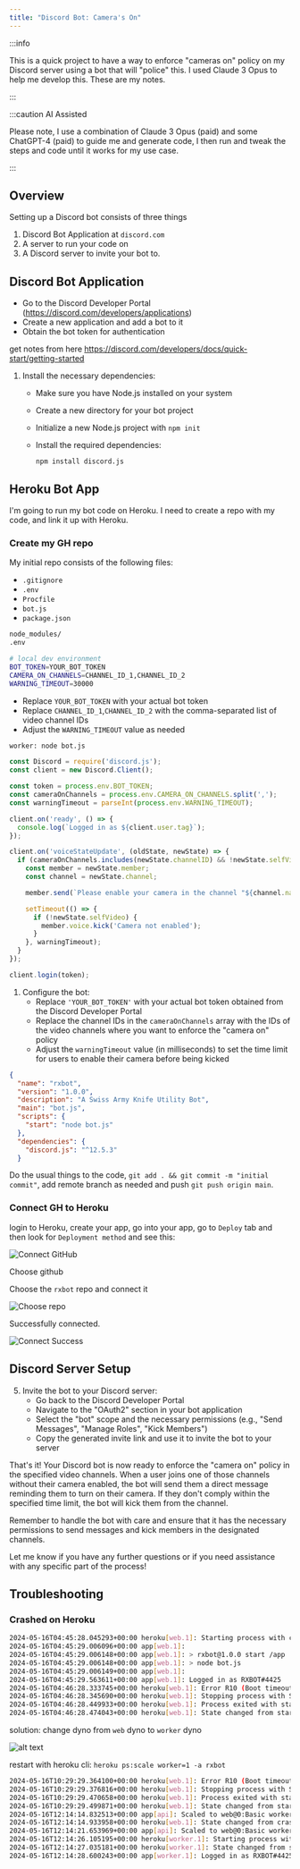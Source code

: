 ```yaml
---
title: "Discord Bot: Camera's On"
---
```


:::info

This is a quick project to have a way to enforce "cameras on" policy on my Discord server using a bot that will "police" this. I used Claude 3 Opus to help me develop this. These are my notes.

:::

:::caution AI Assisted

Please note, I use a combination of Claude 3 Opus (paid) and some ChatGPT-4 (paid) to guide me and generate code, I then run and tweak the steps and code until it works for my use case.

:::

## Overview

Setting up a Discord bot consists of three things

1. Discord Bot Application at `discord.com`
2. A server to run your code on
3. A Discord server to invite your bot to.

## Discord Bot Application

- Go to the Discord Developer Portal (<https://discord.com/developers/applications>)
- Create a new application and add a bot to it
- Obtain the bot token for authentication

get notes from here https://discord.com/developers/docs/quick-start/getting-started 

1. Install the necessary dependencies:
   - Make sure you have Node.js installed on your system
   - Create a new directory for your bot project
   - Initialize a new Node.js project with `npm init`
   - Install the required dependencies:

     ```
     npm install discord.js
     ```

## Heroku Bot App

I'm going to run my bot code on Heroku. I need to create a repo with my code, and link it up with Heroku.

### Create my GH repo

My initial repo consists of the following files:

- `.gitignore`
- `.env`
- `Procfile`
- `bot.js`
- `package.json`

```bash title=.gitignore
node_modules/
.env
```

```bash title=.env
# local dev environment
BOT_TOKEN=YOUR_BOT_TOKEN
CAMERA_ON_CHANNELS=CHANNEL_ID_1,CHANNEL_ID_2
WARNING_TIMEOUT=30000
```

- Replace `YOUR_BOT_TOKEN` with your actual bot token
- Replace `CHANNEL_ID_1`,`CHANNEL_ID_2` with the comma-separated list of video channel IDs
- Adjust the `WARNING_TIMEOUT` value as needed

```bash title=Profile
worker: node bot.js
```

```javascript title=bot.js
const Discord = require('discord.js');
const client = new Discord.Client();

const token = process.env.BOT_TOKEN;
const cameraOnChannels = process.env.CAMERA_ON_CHANNELS.split(',');
const warningTimeout = parseInt(process.env.WARNING_TIMEOUT);

client.on('ready', () => {
  console.log(`Logged in as ${client.user.tag}`);
});

client.on('voiceStateUpdate', (oldState, newState) => {
  if (cameraOnChannels.includes(newState.channelID) && !newState.selfVideo) {
    const member = newState.member;
    const channel = newState.channel;

    member.send(`Please enable your camera in the channel "${channel.name}".`);

    setTimeout(() => {
      if (!newState.selfVideo) {
        member.voice.kick('Camera not enabled');
      }
    }, warningTimeout);
  }
});

client.login(token);
```

1. Configure the bot:
   - Replace `'YOUR_BOT_TOKEN'` with your actual bot token obtained from the Discord Developer Portal
   - Replace the channel IDs in the `cameraOnChannels` array with the IDs of the video channels where you want to enforce the "camera on" policy
   - Adjust the `warningTimeout` value (in milliseconds) to set the time limit for users to enable their camera before being kicked

```json title=package.json
{
  "name": "rxbot",
  "version": "1.0.0",
  "description": "A Swiss Army Knife Utility Bot",
  "main": "bot.js",
  "scripts": {
    "start": "node bot.js"
  },
  "dependencies": {
    "discord.js": "^12.5.3"
  }
```

Do the usual things to the code, `git add . && git commit -m "initial commit"`, add remote branch as needed and push `git push origin main`.

### Connect GH to Heroku

login to Heroku, create your app, go into your app, go to `Deploy` tab and then look for `Deployment method` and see this:

![Connect GitHub](/img/DiscordBotCamera-Github.png)

Choose github

Choose the `rxbot` repo and connect it

![Choose repo](/img/DiscordBotCamera-HerokuConnect.png)

Successfully connected.

![Connect Success](/img/DiscordBotCamera-ConnectSuccess.png)

## Discord Server Setup

5. Invite the bot to your Discord server:
   - Go back to the Discord Developer Portal
   - Navigate to the "OAuth2" section in your bot application
   - Select the "bot" scope and the necessary permissions (e.g., "Send Messages", "Manage Roles", "Kick Members")
   - Copy the generated invite link and use it to invite the bot to your server

That's it! Your Discord bot is now ready to enforce the "camera on" policy in the specified video channels. When a user joins one of those channels without their camera enabled, the bot will send them a direct message reminding them to turn on their camera. If they don't comply within the specified time limit, the bot will kick them from the channel.

Remember to handle the bot with care and ensure that it has the necessary permissions to send messages and kick members in the designated channels.

Let me know if you have any further questions or if you need assistance with any specific part of the process!

## Troubleshooting

### Crashed on Heroku

```bash
2024-05-16T04:45:28.045293+00:00 heroku[web.1]: Starting process with command `npm start`
2024-05-16T04:45:29.006096+00:00 app[web.1]: 
2024-05-16T04:45:29.006148+00:00 app[web.1]: > rxbot@1.0.0 start /app
2024-05-16T04:45:29.006148+00:00 app[web.1]: > node bot.js
2024-05-16T04:45:29.006149+00:00 app[web.1]: 
2024-05-16T04:45:29.563611+00:00 app[web.1]: Logged in as RXBOT#4425
2024-05-16T04:46:28.333745+00:00 heroku[web.1]: Error R10 (Boot timeout) -> Web process failed to bind to $PORT within 60 seconds of launch
2024-05-16T04:46:28.345690+00:00 heroku[web.1]: Stopping process with SIGKILL
2024-05-16T04:46:28.449933+00:00 heroku[web.1]: Process exited with status 137
2024-05-16T04:46:28.474043+00:00 heroku[web.1]: State changed from starting to crashed
```

solution: change dyno from `web` dyno to `worker` dyno

![alt text](/img/DiscordBotCamera-DynoWorker.png)

restart with heroku cli: `heroku ps:scale worker=1 -a rxbot`

```bash
2024-05-16T10:29:29.364100+00:00 heroku[web.1]: Error R10 (Boot timeout) -> Web process failed to bind to $PORT within 60 seconds of launch
2024-05-16T10:29:29.376816+00:00 heroku[web.1]: Stopping process with SIGKILL
2024-05-16T10:29:29.470658+00:00 heroku[web.1]: Process exited with status 137
2024-05-16T10:29:29.499871+00:00 heroku[web.1]: State changed from starting to crashed
2024-05-16T12:14:14.832513+00:00 app[api]: Scaled to web@0:Basic worker@0:Basic by user ron@cloudbuilder.io
2024-05-16T12:14:14.933958+00:00 heroku[web.1]: State changed from crashed to down
2024-05-16T12:14:21.653969+00:00 app[api]: Scaled to web@0:Basic worker@1:Basic by user ron@cloudbuilder.io
2024-05-16T12:14:26.105195+00:00 heroku[worker.1]: Starting process with command `node bot.js`
2024-05-16T12:14:27.035181+00:00 heroku[worker.1]: State changed from starting to up
2024-05-16T12:14:28.600243+00:00 app[worker.1]: Logged in as RXBOT#4425
```